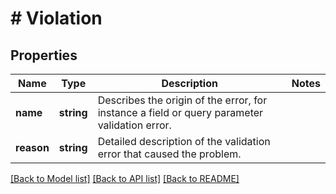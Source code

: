 # # Violation

## Properties

Name | Type | Description | Notes
------------ | ------------- | ------------- | -------------
**name** | **string** | Describes the origin of the error, for instance a field or query parameter validation error. |
**reason** | **string** | Detailed description of the validation error that caused the problem. |

[[Back to Model list]](../../README.md#models) [[Back to API list]](../../README.md#endpoints) [[Back to README]](../../README.md)
